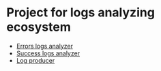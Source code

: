 # Project for logs analyzing ecosystem

* [Errors logs analyzer](./error_log_anilyzer/README.md)
* [Success logs analyzer](./success_log_anilyzer/README.md)
* [Log producer](./log_producer/README.md)